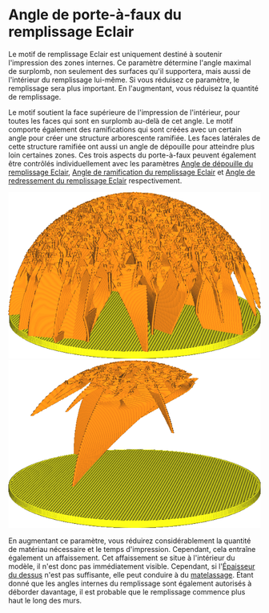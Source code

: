 Angle de porte-à-faux du remplissage Eclair
====
Le motif de remplissage Eclair est uniquement destiné à soutenir l'impression des zones internes. Ce paramètre détermine l'angle maximal de surplomb, non seulement des surfaces qu'il supportera, mais aussi de l'intérieur du remplissage lui-même. Si vous réduisez ce paramètre, le remplissage sera plus important. En l'augmentant, vous réduisez la quantité de remplissage.

Le motif soutient la face supérieure de l'impression de l'intérieur, pour toutes les faces qui sont en surplomb au-delà de cet angle. Le motif comporte également des ramifications  qui sont créées avec un certain angle pour créer une structure arborescente ramifiée. Les faces latérales de cette structure ramifiée ont aussi un angle de dépouille pour atteindre plus loin certaines zones. Ces trois aspects du porte-à-faux peuvent également être contrôlés individuellement avec les paramètres [Angle de dépouille du remplissage Eclair](lightning_infill_overhang_angle.md), [Angle de ramification du remplissage Eclair](lightning_infill_prune_angle.md) et [Angle de redressement du remplissage Eclair](lightning_infill_straightening_angle.md) respectivement.


![Avec un angle de surplomb faible, un soutien important est nécessaire.](../../../articles/images/lightning_infill_support_angle_30.png)
![Avec un angle de surplomb élevé, les surplombs abrupts sont autorisés](../../../articles/images/lightning_infill_support_angle_60.png)

En augmentant ce paramètre, vous réduirez considérablement la quantité de matériau nécessaire et le temps d'impression. Cependant, cela entraîne également un affaissement. Cet affaissement se situe à l'intérieur du modèle, il n'est donc pas immédiatement visible. Cependant, si l'[Épaisseur du dessus](../top_bottom/top_thickness.md) n'est pas suffisante, elle peut conduire à du [matelassage](../troubleshooting/pillowing.md). Étant donné que les angles internes du remplissage sont également autorisés à déborder davantage, il est probable que le remplissage commence plus haut le long des murs.
